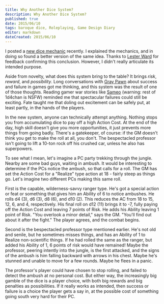 ```yaml
---
title: Why Another Dice System?
description: Why Another Dice System?
published: true
date: 2015/06/10
tags: baroque dice, Roleplaying, Game Design Diary
editor: markdown
dateCreated: 2015/06/10
---
```


I posted a [new dice mechanic](/2015/06/08/baroque-dice-mechanic/) recently. I explained the mechanics, and in doing so found a better version of the same idea. Thanks to [Lester Ward] for feedback confirming this conclusion. However, I didn't really articulate its intended purpose.

Aside from novelty, what does this system bring to the table? It brings *risk*, *reward*, and *possibility*. Long conversations with [Gray Pawn] about success and failure in games got me thinking, and this system was the result of one of those thoughts. Reading gamer war stories like [Sameo] (warning: rest of 1d4chan is NSFW) reminded me that spectacular failures could still be exciting. Fate taught me that doling out excitement can be safely put, at least partly, in the hands of the players.

In the new system, anyone can technically attempt anything. Nothing stops you from accumulating dice to pay off a high Action Cost. At the end of the day, high skill doesn't give you more opportunities, it just prevents more things from going badly. There's a gatekeeper, of course: if the GM doesn't think you get to make the roll at all, you don't. The bespectacled professor isn't going to lift a 10-ton rock off his crushed car, unless he also has superpowers.

<!-- more -->

To see what I mean, let's imagine a PC party trekking through the jungle. Nearby are some bad guys, waiting in ambush. It would be interesting to determine if the PCs notice the ambush, so that calls for a roll. The GM has set the Action Cost for a "Realize" type action at 18 - fairly steep as things go. Let's imagine two different PCs making this same roll.

First is the capable, wilderness-savvy ranger type. He's got a special action or feat or something that gives him an Ability of 6 to notice ambushes. He rolls d4 (3), d6 (3), d8 (6), and d10 (2). This reduces the AC from 18 to 15, 12, 6, and 4, respectively. His final roll on d12 (11) brings it to -7, fully paying off the Action Cost and leaving 7 points of Risk. He adds his Ability leaving 1 point of Risk. "You overlook a minor detail," says the GM. "You'll find out about it after the fight." The player agrees, and the combat begins.

Second is the bespectacled professor type mentioned earlier. He's not old and senile, but he sometimes misses things, and has an Ability of 1 to Realize non-scientific things. If he had rolled the same as the ranger, but added his Ability of 1, 6 points of risk would have remained! Maybe the professor, peering intently into the jungle, is the first attacked, and the signs of the ambush is him falling backward with arrows in his chest. Maybe he's stunned and unable to move for a few rounds. Maybe he flees in a panic.

The professor's player could have chosen to stop rolling, and failed to detect the ambush at no personal cost. But either way, the increasingly big gamble of the dice is a player choice, with both big rewards and big penalties as possibilities. If it really works as intended, then success or failure is a choice the player gets a say in, at the possible cost of something going south very hard for their PC.

[Gray Pawn]: https://plus.google.com/101426386622372860909/about
[Lester Ward]: https://plus.google.com/108131264929529993281/about
[Sameo]: http://1d4chan.org/wiki/Sameo
